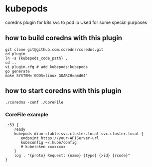 # kubepods
coredns plugin for k8s svc to pod ip
Used for some special purposes
## how to build coredns with this plugin
```
git clone git@github.com:coredns/coredns.git
cd plugin
ln -s {kubepods_code_path} .
cd ..
vi plugin.cfg # add kubepods:kubepods
go generate
make SYSTEM='GOOS=linux GOARCH=amd64'
```

## how to start coredns with this plugin
```
./coredns -conf ./CoreFile
```

### CoreFile example
```
.:53 {
    ready
    kubepods dian-stable.svc.cluster.local svc.cluster.local {
       endpoint https://your-APIServer-url
       kubeconfig ~/.kube/config
       # kubetoken xxxxxxxx
    }
    log . "{proto} Request: {name} {type} {>id} {rcode}"
}
```
